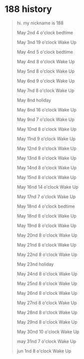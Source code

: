 # 188 history

> hi. my nickname is 188 
> 
> May 2nd 4 o'clock bedtime
> 
> May 3nd 19 o'clock Wake Up
> 
> May 4nd 5 o'clock bedtime
> 
> May 4nd 8 o'clock Wake Up
> 
> May 5nd 8 o'clock Wake Up
>
> May 6nd 9 o'clock Wake Up
>
> May 7nd 8 o'clock Wake Up
>
> May 8nd holiday
>
> May 8nd 16 o'clock Wake Up
>
> May 9nd 7 o'clock Wake Up
>
> May 10nd 8 o'clock Wake Up
>
> May 11nd 9 o'clock Wake Up
>
> May 12nd 9 o'clock Wake Up
>
> May 13nd 8 o'clock Wake Up
>
> May 14nd 8 o'clock Wake Up
>
> May 15nd 8 o'clock Wake Up
>
> May 16nd 14 o'clock Wake Up
>
> May 17nd 7 o'clock Wake Up
> 
> May 18nd 4 o'clock bedtime
>
> May 18nd 8 o'clock Wake Up
>
> May 19nd 8 o'clock Wake Up
>
> May 20nd 8 o'clock Wake Up
>
> May 21nd 8 o'clock Wake Up
> >
> May 22nd 8 o'clock Wake Up
> 
> May 23nd holiday
> 
> May 24nd 8 o'clock Wake Up
> 
> May 25nd 8 o'clock Wake Up
> 
> May 26nd 8 o'clock Wake Up
> 
> May 27nd 8 o'clock Wake Up
> 
> May 28nd 8 o'clock Wake Up
> 
> May 29nd 8 o'clock Wake Up
> 
> May 30nd 10 o'clock Wake Up
> 
> may 31nd 7 o'clock Wake Up
> 
> jun 1nd 8 o'clock Wake Up
